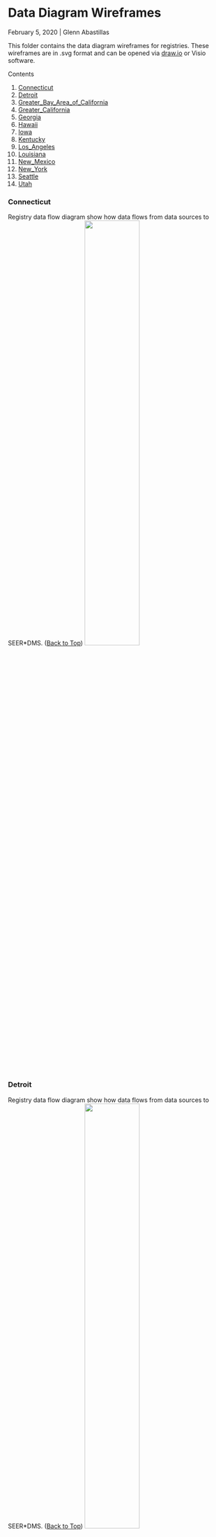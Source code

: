 # Data Diagram Wireframes
February 5, 2020 | Glenn Abastillas

This folder contains the data diagram wireframes for registries. These wireframes are in .svg format and can be opened via [draw.io](draw.io) or Visio software.

Contents <a id="contents"></a>
 1. [Connecticut](#Connecticut)
 1. [Detroit](#Detroit)
 1. [Greater_Bay_Area_of_California](#Greater_Bay_Area_of_California)
 1. [Greater_California](#Greater_California)
 1. [Georgia](#Georgia)
 1. [Hawaii](#Hawaii)
 1. [Iowa](#Iowa)
 1. [Kentucky](#Kentucky)
 1. [Los_Angeles](#Los_Angeles)
 1. [Louisiana](#Louisiana)
 1. [New_Mexico](#New_Mexico)
 1. [New_York](#New_York)
 1. [Seattle](#Seattle)
 1. [Utah](#Utah)

### Connecticut <a id="Connecticut"></a>
Registry data flow diagram show how data flows from data sources to SEER\*DMS. ([Back to Top](#contents))
<img src="Connecticut.svg?sanitize=True" width="50%" />

### Detroit <a id="Detroit"></a>
Registry data flow diagram show how data flows from data sources to SEER\*DMS. ([Back to Top](#contents))
<img src="Detroit.svg?sanitize=True" width="50%" />

### Georgia <a id="Georgia"></a>
Registry data flow diagram show how data flows from data sources to SEER\*DMS. ([Back to Top](#contents))
<img src="Georgia.svg?sanitize=True" width="50%" />

### Greater_Bay_Area_of_California <a id="Greater_Bay_Area_of_California"></a>
Registry data flow diagram show how data flows from data sources to SEER\*DMS. ([Back to Top](#contents))
<img src="Greater_Bay_Area_of_California.svg?sanitize=True" width="50%" />

### Greater_California <a id="Greater_California"></a>
Registry data flow diagram show how data flows from data sources to SEER\*DMS. ([Back to Top](#contents))
<img src="Greater_California.svg?sanitize=True" width="50%" />

### Hawaii <a id="Hawaii"></a>
Registry data flow diagram show how data flows from data sources to SEER\*DMS. ([Back to Top](#contents))
<img src="Hawaii.svg?sanitize=True" width="50%" />

### Iowa <a id="Iowa"></a>
Registry data flow diagram show how data flows from data sources to SEER\*DMS. ([Back to Top](#contents))
<img src="Iowa.svg?sanitize=True" width="50%" />

### Kentucky <a id="Kentucky"></a>
Registry data flow diagram show how data flows from data sources to SEER\*DMS. ([Back to Top](#contents))
<img src="Kentucky.svg?sanitize=True" width="50%" />

### Los_Angeles <a id="Los_Angeles"></a>
Registry data flow diagram show how data flows from data sources to SEER\*DMS. ([Back to Top](#contents))
<img src="Los_Angeles.svg?sanitize=True" width="50%" />

### Louisiana <a id="Louisiana"></a>
Registry data flow diagram show how data flows from data sources to SEER\*DMS. ([Back to Top](#contents))
<img src="Louisiana.svg?sanitize=True" width="50%" />

### New_Mexico <a id="New_Mexico"></a>
Registry data flow diagram show how data flows from data sources to SEER\*DMS. ([Back to Top](#contents))
<img src="New_Mexico.svg?sanitize=True" width="50%" />

### New_York <a id="New_York"></a>
Registry data flow diagram show how data flows from data sources to SEER\*DMS. ([Back to Top](#contents))
<img src="New_York.svg?sanitize=True" width="50%" />

### Seattle <a id="Seattle"></a>
Registry data flow diagram show how data flows from data sources to SEER\*DMS. ([Back to Top](#contents))
<img src="Seattle.svg?sanitize=True" width="50%" />

### Utah <a id="Utah"></a>
Registry data flow diagram show how data flows from data sources to SEER\*DMS. ([Back to Top](#contents))
<img src="Utah.svg?sanitize=True" width="50%" />
